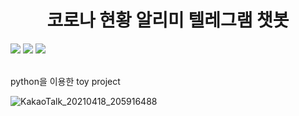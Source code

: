 <h1 align = center>코로나 현황 알리미 텔레그램 챗봇</h1>
<p>
<img src='https://img.shields.io/github/languages/top/jihyoung-lee/Toyproject'> <img src='https://img.shields.io/github/languages/code-size/jihyoung-lee/Toyproject'>
 <img src='https://img.shields.io/github/repo-size/jihyoung-lee/Toyproject'>
 </p>
<br>
python을 이용한 toy project

![KakaoTalk_20210418_205916488](https://user-images.githubusercontent.com/67559886/115145635-7fce6e00-a08d-11eb-9241-7434a2fcaf8f.jpg)

